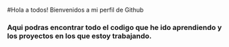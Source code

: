 #Hola a todos! Bienvenidos a mi perfil de Github

### Aqui podras encontrar todo el codigo que he ido aprendiendo y los proyectos en los que estoy trabajando.
